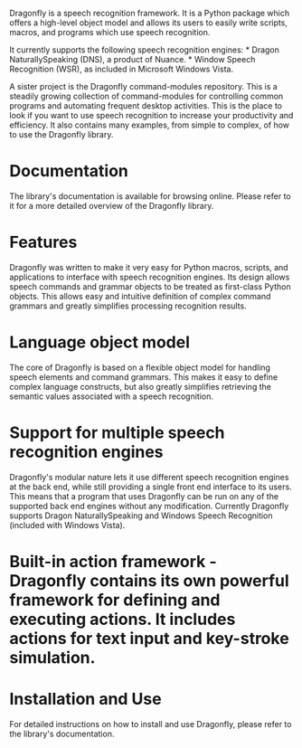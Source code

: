 Dragonfly is a speech recognition framework. It is a Python package which offers a high-level object model and allows its users to easily write scripts, macros, and programs which use speech recognition.

It currently supports the following speech recognition engines: * Dragon NaturallySpeaking (DNS), a product of Nuance. * Window Speech Recognition (WSR), as included in Microsoft Windows Vista.

A sister project is the Dragonfly command-modules repository. This is a steadily growing collection of command-modules for controlling common programs and automating frequent desktop activities. This is the place to look if you want to use speech recognition to increase your productivity and efficiency. It also contains many examples, from simple to complex, of how to use the Dragonfly library.

# Documentation
The library's documentation is available for browsing online. Please refer to it for a more detailed overview of the Dragonfly library.

# Features
Dragonfly was written to make it very easy for Python macros, scripts, and applications to interface with speech recognition engines. Its design allows speech commands and grammar objects to be treated as first-class Python objects. This allows easy and intuitive definition of complex command grammars and greatly simplifies processing recognition results.

# Language object model 
The core of Dragonfly is based on a flexible object model for handling speech elements and command grammars. This makes it easy to define complex language constructs, but also greatly simplifies retrieving the semantic values associated with a speech recognition.

# Support for multiple speech recognition engines  
Dragonfly's modular nature lets it use different speech recognition engines at the back end, while still providing a single front end interface to its users. This means that a program that uses Dragonfly can be run on any of the supported back end engines without any modification. Currently Dragonfly supports Dragon NaturallySpeaking and Windows Speech Recognition (included with Windows Vista).

# Built-in action framework - Dragonfly contains its own powerful framework for defining and executing actions. It includes actions for text input and key-stroke simulation.

# Installation and Use
For detailed instructions on how to install and use Dragonfly, please refer to the library's documentation.
